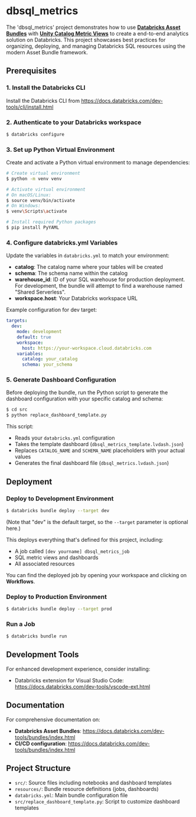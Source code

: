 # dbsql_metrics

The 'dbsql_metrics' project demonstrates how to use [**Databricks Asset Bundles**](https://docs.databricks.com/aws/en/dev-tools/bundles/) with [**Unity Catalog Metric Views**](https://docs.databricks.com/aws/en/metric-views/) to create a end-to-end analytics solution on Databricks. This project showcases best practices for organizing, deploying, and managing Databricks SQL resources using the modern Asset Bundle framework.


## Prerequisites

### 1. Install the Databricks CLI
Install the Databricks CLI from https://docs.databricks.com/dev-tools/cli/install.html

### 2. Authenticate to your Databricks workspace
```bash
$ databricks configure
```

### 3. Set up Python Virtual Environment
Create and activate a Python virtual environment to manage dependencies:

```bash
# Create virtual environment
$ python -m venv venv

# Activate virtual environment
# On macOS/Linux:
$ source venv/bin/activate
# On Windows:
$ venv\Scripts\activate

# Install required Python packages
$ pip install PyYAML
```

### 4. Configure databricks.yml Variables
Update the variables in `databricks.yml` to match your environment:

- **catalog**: The catalog name where your tables will be created
- **schema**: The schema name within the catalog
- **warehouse_id**: ID of your SQL warehouse for production deployment. For development, the bundle will attempt to find a warehouse named "Shared Serverless".
- **workspace.host**: Your Databricks workspace URL

Example configuration for dev target:
```yaml
targets:
  dev:
    mode: development
    default: true
    workspace:
      host: https://your-workspace.cloud.databricks.com
    variables:
      catalog: your_catalog
      schema: your_schema
```

### 5. Generate Dashboard Configuration
Before deploying the bundle, run the Python script to generate the dashboard configuration with your specific catalog and schema:

```bash
$ cd src
$ python replace_dashboard_template.py
```

This script:
- Reads your `databricks.yml` configuration
- Takes the template dashboard (`dbsql_metrics_template.lvdash.json`)
- Replaces `CATALOG_NAME` and `SCHEMA_NAME` placeholders with your actual values
- Generates the final dashboard file (`dbsql_metrics.lvdash.json`)

## Deployment

### Deploy to Development Environment
```bash
$ databricks bundle deploy --target dev
```
(Note that "dev" is the default target, so the `--target` parameter is optional here.)

This deploys everything that's defined for this project, including:
- A job called `[dev yourname] dbsql_metrics_job`
- SQL metric views and dashboards
- All associated resources

You can find the deployed job by opening your workspace and clicking on **Workflows**.

### Deploy to Production Environment
```bash
$ databricks bundle deploy --target prod
```

### Run a Job
```bash
$ databricks bundle run
```

## Development Tools

For enhanced development experience, consider installing:
- Databricks extension for Visual Studio Code: https://docs.databricks.com/dev-tools/vscode-ext.html

## Documentation

For comprehensive documentation on:
- **Databricks Asset Bundles**: https://docs.databricks.com/dev-tools/bundles/index.html
- **CI/CD configuration**: https://docs.databricks.com/dev-tools/bundles/index.html

## Project Structure

- `src/`: Source files including notebooks and dashboard templates
- `resources/`: Bundle resource definitions (jobs, dashboards)
- `databricks.yml`: Main bundle configuration file
- `src/replace_dashboard_template.py`: Script to customize dashboard templates
